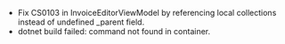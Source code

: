 - Fix CS0103 in InvoiceEditorViewModel by referencing local collections instead of undefined _parent field.
- dotnet build failed: command not found in container.
